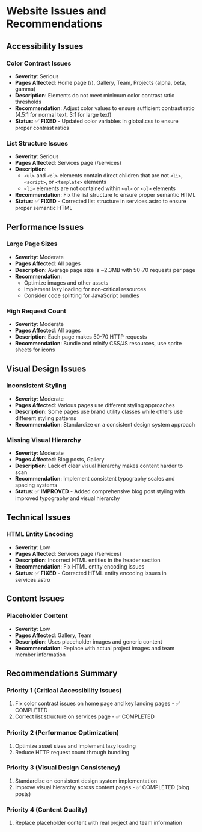 # Website Issues and Recommendations

## Accessibility Issues

### Color Contrast Issues
- **Severity**: Serious
- **Pages Affected**: Home page (/), Gallery, Team, Projects (alpha, beta, gamma)
- **Description**: Elements do not meet minimum color contrast ratio thresholds
- **Recommendation**: Adjust color values to ensure sufficient contrast ratio (4.5:1 for normal text, 3:1 for large text)
- **Status**: ✅ **FIXED** - Updated color variables in global.css to ensure proper contrast ratios

### List Structure Issues
- **Severity**: Serious
- **Pages Affected**: Services page (/services)
- **Description**: 
  - `<ul>` and `<ol>` elements contain direct children that are not `<li>`, `<script>`, or `<template>` elements
  - `<li>` elements are not contained within `<ul>` or `<ol>` elements
- **Recommendation**: Fix the list structure to ensure proper semantic HTML
- **Status**: ✅ **FIXED** - Corrected list structure in services.astro to ensure proper semantic HTML

## Performance Issues

### Large Page Sizes
- **Severity**: Moderate
- **Pages Affected**: All pages
- **Description**: Average page size is ~2.3MB with 50-70 requests per page
- **Recommendation**: 
  - Optimize images and other assets
  - Implement lazy loading for non-critical resources
  - Consider code splitting for JavaScript bundles

### High Request Count
- **Severity**: Moderate
- **Pages Affected**: All pages
- **Description**: Each page makes 50-70 HTTP requests
- **Recommendation**: Bundle and minify CSS/JS resources, use sprite sheets for icons

## Visual Design Issues

### Inconsistent Styling
- **Severity**: Moderate
- **Pages Affected**: Various pages use different styling approaches
- **Description**: Some pages use brand utility classes while others use different styling patterns
- **Recommendation**: Standardize on a consistent design system approach

### Missing Visual Hierarchy
- **Severity**: Moderate
- **Pages Affected**: Blog posts, Gallery
- **Description**: Lack of clear visual hierarchy makes content harder to scan
- **Recommendation**: Implement consistent typography scales and spacing systems
- **Status**: ✅ **IMPROVED** - Added comprehensive blog post styling with improved typography and visual hierarchy

## Technical Issues

### HTML Entity Encoding
- **Severity**: Low
- **Pages Affected**: Services page (/services)
- **Description**: Incorrect HTML entities in the header section
- **Recommendation**: Fix HTML entity encoding issues
- **Status**: ✅ **FIXED** - Corrected HTML entity encoding issues in services.astro

## Content Issues

### Placeholder Content
- **Severity**: Low
- **Pages Affected**: Gallery, Team
- **Description**: Uses placeholder images and generic content
- **Recommendation**: Replace with actual project images and team member information

## Recommendations Summary

### Priority 1 (Critical Accessibility Issues)
1. Fix color contrast issues on home page and key landing pages - ✅ COMPLETED
2. Correct list structure on services page - ✅ COMPLETED

### Priority 2 (Performance Optimization)
1. Optimize asset sizes and implement lazy loading
2. Reduce HTTP request count through bundling

### Priority 3 (Visual Design Consistency)
1. Standardize on consistent design system implementation
2. Improve visual hierarchy across content pages - ✅ COMPLETED (blog posts)

### Priority 4 (Content Quality)
1. Replace placeholder content with real project and team information